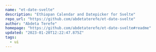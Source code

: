 ```yaml
---
name: "et-date-svelte"
description: "Ethiopan Calendar and Datepicker for Svelte"
repo_url: "https://github.com/abdetaterefe/et-date-svelte"
author: "Abdeta Terefe"
homepage: "https://github.com/abdetaterefe/et-date-svelte#readme"
updated: "2023-01-20T12:22:47.875Z"
tags: 
  - ui
---
```

